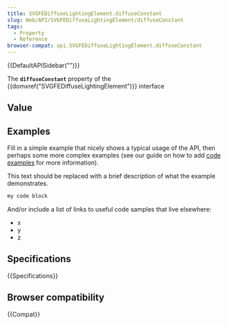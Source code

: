 ```yaml
---
title: SVGFEDiffuseLightingElement.diffuseConstant
slug: Web/API/SVGFEDiffuseLightingElement/diffuseConstant
tags:
  - Property
  - Reference
browser-compat: api.SVGFEDiffuseLightingElement.diffuseConstant
---
```

{{DefaultAPISidebar("")}}

The **`diffuseConstant`** property of the {{domxref("SVGFEDiffuseLightingElement")}} interface 

## Value



## Examples

Fill in a simple example that nicely shows a typical usage of the API, then perhaps some more complex examples (see our guide on how to add [code examples](/en-US/docs/MDN/Contribute/Structures/Code_examples) for more information).

This text should be replaced with a brief description of what the example demonstrates.

```js
my code block
```

And/or include a list of links to useful code samples that live elsewhere:

*   x
*   y
*   z

## Specifications

{{Specifications}}

## Browser compatibility

{{Compat}}


